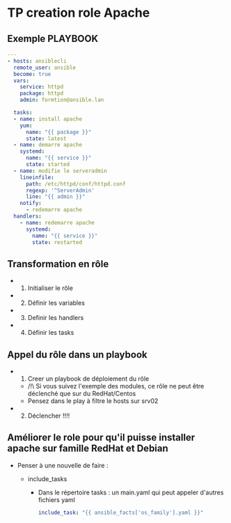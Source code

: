 # TP creation role Apache

## Exemple PLAYBOOK 

```yaml
---
- hosts: ansiblecli
  remote_user: ansible
  become: true
  vars:
    service: httpd
    package: httpd
    admin: formtion@ansible.lan

  tasks:
  - name: install apache
    yum:
      name: "{{ package }}"
      state: latest
  - name: demarre apache
    systemd:
      name: "{{ service }}"
      state: started
  - name: modifie le serveradmin
    lineinfile:
      path: /etc/httpd/conf/httpd.conf
      regexp: '^ServerAdmin'
      line: "{{ admin }}"
    notify:
      - redemarre apache
  handlers:
    - name: redemarre apache
      systemd:
        name: "{{ service }}"
        state: restarted
```

## Transformation en rôle

- 1. Initialiser le rôle

- 2. Définir les variables

- 3. Definir les handlers

- 4. Définir les tasks


## Appel du rôle dans un playbook

- 1. Creer un playbook de déploiement du rôle

   - /!\ Si vous suivez l'exemple des modules, ce rôle ne peut être déclenché que sur du RedHat/Centos 
   - Pensez dans le play à filtre le hosts sur srv02

- 2. Déclencher !!!!


## Améliorer le role pour qu'il puisse installer apache sur famille RedHat et Debian

  - Penser à une nouvelle de faire :
  
    - include_tasks

       - Dans le répertoire tasks : un main.yaml qui peut appeler d'autres fichiers yaml
        
          ```yaml
          include_task: "{{ ansible_facts['os_family'].yaml }}"
          ```



